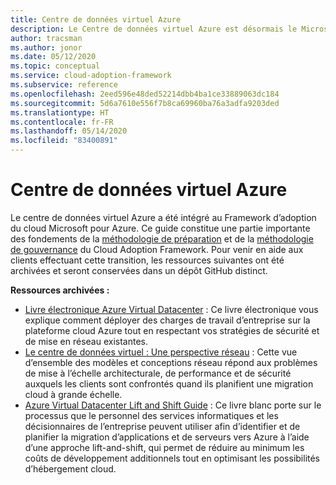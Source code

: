 ```yaml
---
title: Centre de données virtuel Azure
description: Le Centre de données virtuel Azure est désormais le Microsoft Cloud Adoption Framework pour Azure. Découvrez les ressources disponibles pour prendre en charge cette transition.
author: tracsman
ms.author: jonor
ms.date: 05/12/2020
ms.topic: conceptual
ms.service: cloud-adoption-framework
ms.subservice: reference
ms.openlocfilehash: 2eed596e48ded52214dbb4ba1ce33889063dc184
ms.sourcegitcommit: 5d6a7610e556f7b8ca69960ba76a3adfa9203ded
ms.translationtype: HT
ms.contentlocale: fr-FR
ms.lasthandoff: 05/14/2020
ms.locfileid: "83400891"
---
```

<!-- docsTest:ignore "Azure Virtual Datacenter" "Ready and Govern methodologies" "Azure Virtual Datacenter: Concepts" "Lift and Shift Guide" -->
<!-- cSpell:ignore tracsman jonor -->

# <a name="azure-virtual-datacenter"></a>Centre de données virtuel Azure

Le centre de données virtuel Azure a été intégré au Framework d’adoption du cloud Microsoft pour Azure. Ce guide constitue une partie importante des fondements de la [méthodologie de préparation](../ready/index.md) et de la [méthodologie de gouvernance](../govern/index.md) du Cloud Adoption Framework. Pour venir en aide aux clients effectuant cette transition, les ressources suivantes ont été archivées et seront conservées dans un dépôt GitHub distinct.

**Ressources archivées :**

- [Livre électronique Azure Virtual Datacenter](https://raw.githubusercontent.com/Microsoft/CloudAdoptionFramework/master/archive/vdc/Azure_Virtual_Datacenter.pdf) : Ce livre électronique vous explique comment déployer des charges de travail d’entreprise sur la plateforme cloud Azure tout en respectant vos stratégies de sécurité et de mise en réseau existantes.
- [Le centre de données virtuel : Une perspective réseau](./networking-vdc.md) : Cette vue d’ensemble des modèles et conceptions réseau répond aux problèmes de mise à l’échelle architecturale, de performance et de sécurité auxquels les clients sont confrontés quand ils planifient une migration cloud à grande échelle.
- [Azure Virtual Datacenter Lift and Shift Guide](https://raw.githubusercontent.com/Microsoft/CloudAdoptionFramework/master/archive/vdc/Azure_Virtual_Datacenter_Lift_and_Shift_Guide.pdf) : Ce livre blanc porte sur le processus que le personnel des services informatiques et les décisionnaires de l’entreprise peuvent utiliser afin d’identifier et de planifier la migration d’applications et de serveurs vers Azure à l’aide d’une approche lift-and-shift, qui permet de réduire au minimum les coûts de développement additionnels tout en optimisant les possibilités d’hébergement cloud.
